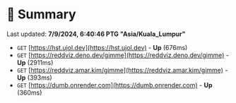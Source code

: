 # 📖 Summary
Last updated: **7/9/2024, 6:40:46 PTG "Asia/Kuala_Lumpur"**

- `GET` [https://hst.ujol.dev](https://hst.ujol.dev) - **Up** (676ms)
- `GET` [https://reddviz.deno.dev/gimme](https://reddviz.deno.dev/gimme) - **Up** (2911ms)
- `GET` [https://reddviz.amar.kim/gimme](https://reddviz.amar.kim/gimme) - **Up** (393ms)
- `GET` [https://dumb.onrender.com](https://dumb.onrender.com) - **Up** (360ms)
